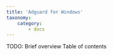 ```yaml
---
title: 'Adguard for Windows'
taxonomy:
    category:
        - docs
---
```


TODO:
Brief overview
Table of contents
